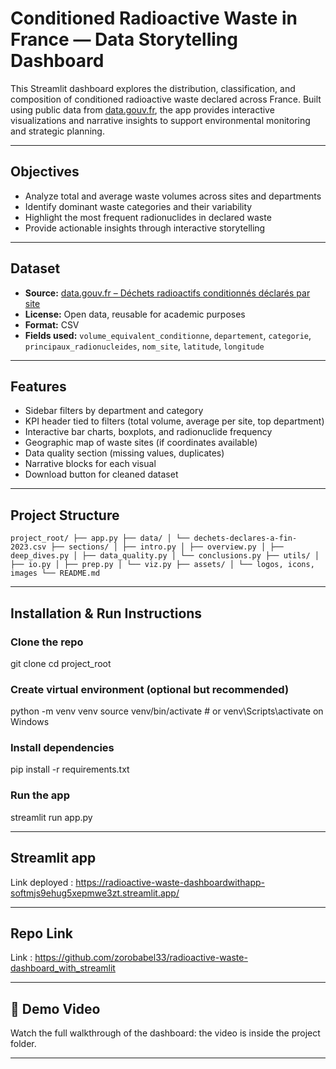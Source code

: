 # Conditioned Radioactive Waste in France — Data Storytelling Dashboard

This Streamlit dashboard explores the distribution, classification, and composition of conditioned radioactive waste declared across France. Built using public data from [data.gouv.fr](https://www.data.gouv.fr/datasets/inventaire-national-des-matieres-et-dechets-radioactifs/), the app provides interactive visualizations and narrative insights to support environmental monitoring and strategic planning.

---



##  Objectives

- Analyze total and average waste volumes across sites and departments
- Identify dominant waste categories and their variability
- Highlight the most frequent radionuclides in declared waste
- Provide actionable insights through interactive storytelling

---

##  Dataset

- **Source:** [data.gouv.fr – Déchets radioactifs conditionnés déclarés par site](https://www.data.gouv.fr/datasets/inventaire-national-des-matieres-et-dechets-radioactifs/)
- **License:** Open data, reusable for academic purposes
- **Format:** CSV
- **Fields used:** `volume_equivalent_conditionne`, `departement`, `categorie`, `principaux_radionucleides`, `nom_site`, `latitude`, `longitude`

---

##  Features

- Sidebar filters by department and category
- KPI header tied to filters (total volume, average per site, top department)
- Interactive bar charts, boxplots, and radionuclide frequency
- Geographic map of waste sites (if coordinates available)
- Data quality section (missing values, duplicates)
- Narrative blocks for each visual
- Download button for cleaned dataset

---

##  Project Structure
```
project_root/ ├── app.py ├── data/ │ └── dechets-declares-a-fin-2023.csv ├── sections/ │ ├── intro.py │ ├── overview.py │ ├── deep_dives.py │ ├── data_quality.py │ └── conclusions.py ├── utils/ │ ├── io.py │ ├── prep.py │ └── viz.py ├── assets/ │ └── logos, icons, images └── README.md 
```




---

##  Installation & Run Instructions

### Clone the repo
git clone <your-repo-url>
cd project_root

### Create virtual environment (optional but recommended)
python -m venv venv
source venv/bin/activate  # or venv\Scripts\activate on Windows

### Install dependencies
pip install -r requirements.txt

### Run the app
streamlit run app.py


---
##  Streamlit app

Link deployed : https://radioactive-waste-dashboardwithapp-softmjs9ehug5xepmwe3zt.streamlit.app/


---
##  Repo Link

Link : https://github.com/zorobabel33/radioactive-waste-dashboard_with_streamlit

---

## 🎥 Demo Video

Watch the full walkthrough of the dashboard:  the video is inside the project folder.


---